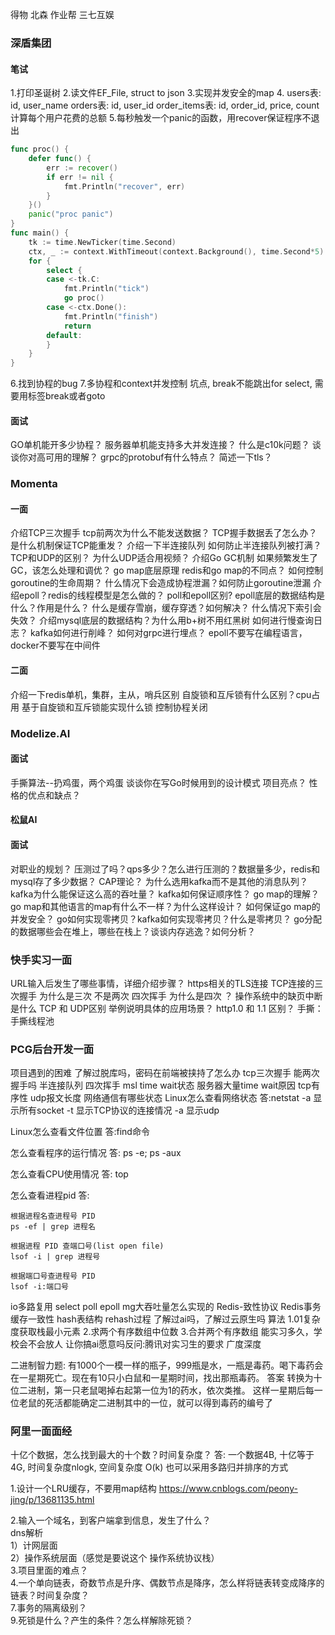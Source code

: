 得物
北森
作业帮
三七互娱
### 深盾集团
#### 笔试
1.打印圣诞树
2.读文件EF_File, struct to json
3.实现并发安全的map
4.
users表: id, user_name
 orders表: id, user_id
 order_items表: id, order_id, price, count
 计算每个用户花费的总额
5.每秒触发一个panic的函数，用recover保证程序不退出
```go
func proc() {
	defer func() {
		err := recover()
		if err != nil {
			fmt.Println("recover", err)
		}
	}()
	panic("proc panic")
}
func main() {
	tk := time.NewTicker(time.Second)
	ctx, _ := context.WithTimeout(context.Background(), time.Second*5)
	for {
		select {
		case <-tk.C:
			fmt.Println("tick")
			go proc()
		case <-ctx.Done():
			fmt.Println("finish")
			return
		default:
		}
	}
}
```
6.找到协程的bug
7.多协程和context并发控制
坑点, break不能跳出for select, 需要用标签break或者goto
#### 面试
GO单机能开多少协程？
服务器单机能支持多大并发连接？
什么是c10k问题？
谈谈你对高可用的理解？
grpc的protobuf有什么特点？
简述一下tls？

### Momenta 
#### 一面
介绍TCP三次握手
tcp前两次为什么不能发送数据？
TCP握手数据丢了怎么办？
是什么机制保证TCP能重发？
介绍一下半连接队列
如何防止半连接队列被打满？
TCP和UDP的区别？
为什么UDP适合用视频？
介绍Go GC机制
如果频繁发生了GC，该怎么处理和调优？
go map底层原理
redis和go map的不同点？
如何控制goroutine的生命周期？
什么情况下会造成协程泄漏？如何防止goroutine泄漏
介绍epoll？redis的线程模型是怎么做的？
poll和epoll区别?
epoll底层的数据结构是什么？作用是什么？
什么是缓存雪崩，缓存穿透？如何解决？
什么情况下索引会失效？
介绍mysql底层的数据结构？为什么用b+树不用红黑树
如何进行慢查询日志？
kafka如何进行削峰？
如何对grpc进行埋点？
epoll不要写在编程语言，docker不要写在中间件
#### 二面
介绍一下redis单机，集群，主从，哨兵区别
自旋锁和互斥锁有什么区别？cpu占用
基于自旋锁和互斥锁能实现什么锁
控制协程关闭
### Modelize.AI
#### 面试
手撕算法--扔鸡蛋，两个鸡蛋
谈谈你在写Go时候用到的设计模式
项目亮点？
性格的优点和缺点？

#### 松鼠AI
#### 面试
对职业的规划？
压测过了吗？qps多少？怎么进行压测的？数据量多少，redis和mysql存了多少数据？
CAP理论？
为什么选用kafka而不是其他的消息队列？
kafka为什么能保证这么高的吞吐量？
kafka如何保证顺序性？
go map的理解？go map和其他语言的map有什么不一样？为什么这样设计？
如何保证go map的并发安全？
go如何实现零拷贝？kafka如何实现零拷贝？什么是零拷贝？
go分配的数据哪些会在堆上，哪些在栈上？谈谈内存逃逸？如何分析？


### 快手实习一面
URL输入后发生了哪些事情，详细介绍步骤？
https相关的TLS连接
TCP连接的三次握手 为什么是三次 不是两次 四次挥手 为什么是四次 ？
操作系统中的缺页中断是什么
TCP 和 UDP区别 举例说明具体的应用场景？
http1.0 和 1.1 区别？
手撕：手撕线程池

### PCG后台开发一面
项目遇到的困难
了解过脱库吗，密码在前端被挟持了怎么办
tcp三次握手 能两次握手吗 半连接队列
四次挥手 msl time wait状态
服务器大量time wait原因
tcp有序性 udp报文长度
网络通信有哪些状态
Linux怎么查看网络状态
答:netstat 
-a 显示所有socket
-t 显示TCP协议的连接情况
-a 显示udp

Linux怎么查看文件位置
答:find命令

怎么查看程序的运行情况
答: ps -e;  ps -aux

怎么查看CPU使用情况
答: top

怎么查看进程pid
答: 
```
根据进程名查进程号 PID
ps -ef | grep 进程名

根据进程 PID 查端口号(list open file)
lsof -i | grep 进程号

根据端口号查进程号 PID
lsof -i:端口号
```

io多路复用 select poll epoll
mg大吞吐量怎么实现的
Redis-致性协议 Redis事务 缓存一致性
hash表结构 rehash过程
了解过ai吗，了解过云原生吗
算法
1.01复杂度获取栈最小元素
2.求两个有序数组中位数
3.合并两个有序数组
能实习多久，学校会不会放人 让你搞ai愿意吗反问:腾讯对实习生的要求 广度深度

二进制智力题:
有1000个一模一样的瓶子，999瓶是水，一瓶是毒药。喝下毒药会在一星期死亡。现在有10只小白鼠和一星期时间，找出那瓶毒药。
答案
转换为十位二进制，第一只老鼠喝掉右起第一位为1的药水，依次类推。
这样一星期后每一位老鼠的死活都能确定二进制其中的一位，就可以得到毒药的编号了
### 阿里一面面经

十亿个数据，怎么找到最大的十个数？时间复杂度？
答: 一个数据4B, 十亿等于4G, 时间复杂度nlogk, 空间复杂度 O(k)
也可以采用多路归并排序的方式

1.设计一个LRU缓存，不要用map结构
https://www.cnblogs.com/peony-jing/p/13681135.html
  
2.输入一个域名，到客户端拿到信息，发生了什么？  
dns解析  
1）计网层面  
2）操作系统层面（感觉是要说这个 操作系统协议栈）  
3.项目里面的难点？  
4.一个单向链表，奇数节点是升序、偶数节点是降序，怎么样将链表转变成降序的链表？时间复杂度？  
7.事务的隔离级别？  
9.死锁是什么？产生的条件？怎么样解除死锁？  
  